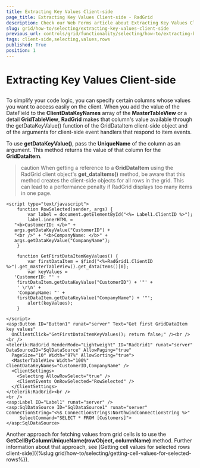 ```yaml
---
title: Extracting Key Values Client-side
page_title: Extracting Key Values Client-side - RadGrid
description: Check our Web Forms article about Extracting Key Values Client-side.
slug: grid/how-to/selecting/extracting-key-values-client-side
previous_url: controls/grid/functionality/selecting/how-to/extracting-key-values-client-side
tags: client-side,selecting,values,rows
published: True
position: 1
---
```


# Extracting Key Values Client-side



##

To simplify your code logic, you can specify certain columns whose values you want to access easily on the client. When you add the value of the DateField to the **ClientDataKeyNames** array of the **MasterTableView** or a detail **GridTableView**, **RadGrid** makes that column's value available through the getDataKeyValue() function of the GridDataItem client-side object and of the arguments for client-side event handlers that respond to item events.

To use **getDataKeyValue()**, pass the **UniqueName** of the column as an argument. This method returns the value of that column for the **GridDataItem**.

>caution When getting a reference to a **GridDataItem** using the RadGrid client object's **get_dataItems()** method, be aware that this method creates the client-side objects for all rows in the grid. This can lead to a performance penalty if RadGrid displays too many items in one page.
>

````ASP.NET
<script type="text/javascript">
    function RowSelected(sender, args) {
        var label = document.getElementById("<%= Label1.ClientID %>");
        label.innerHTML =
   "<b>CustomerID: </b>" +
   args.getDataKeyValue("CustomerID") +
   "<br />" + "<b>CompanyName: </b>" +
   args.getDataKeyValue("CompanyName");
    }

    function GetFirstDataItemKeyValues() {
        var firstDataItem = $find("<%=RadGrid1.ClientID %>").get_masterTableView().get_dataItems()[0];
        var keyValues =
   'CustomerID: "' +
    firstDataItem.getDataKeyValue("CustomerID") + '"' +
    ' \r\n' +
    'CompanyName: "' +
    firstDataItem.getDataKeyValue("CompanyName") + '"';
        alert(keyValues);
    }

</script>
<asp:Button ID="Button1" runat="server" Text="Get first GridDataItem key values"
  OnClientClick="GetFirstDataItemKeyValues(); return false;" /><br />
<br />
<telerik:RadGrid RenderMode="Lightweight" ID="RadGrid1" runat="server" DataSourceID="SqlDataSource" AllowPaging="true"
  PageSize="10" Width="97%" AllowSorting="true">
  <MasterTableView Width="100%" ClientDataKeyNames="CustomerID,CompanyName" />
  <ClientSettings>
    <Selecting AllowRowSelect="true" />
    <ClientEvents OnRowSelected="RowSelected" />
  </ClientSettings>
</telerik:RadGrid><br />
<br />
<asp:Label ID="Label1" runat="server" />
<asp:SqlDataSource ID="SqlDataSource1" runat="server" ConnectionString="<%$ ConnectionStrings:NorthwindConnectionString %>"
     SelectCommand="SELECT * FROM [Customers]">
</asp:SqlDataSource>
````

Another approach for fetching values from grid cells is to use the **GetCellByColumnUniqueName(rowObject, columnName)** method. Further information about that approach, see [Getting cell values for selected rows client-side]({%slug grid/how-to/selecting/getting-cell-values-for-selected-rows%}).

